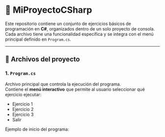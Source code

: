 # 📌 MiProyectoCSharp

Este repositorio contiene un conjunto de ejercicios básicos de programación en **C#**, organizados dentro de un solo proyecto de consola.  
Cada archivo tiene una funcionalidad específica y se integra con el menú principal definido en `Program.cs`.

---

## 🚀 Archivos del proyecto

### 1. `Program.cs`
Archivo principal que controla la ejecución del programa.  
Contiene el **menú interactivo** que permite al usuario seleccionar qué ejercicio ejecutar:  

- Ejercicio 1  
- Ejercicio 2  
- Ejercicio 3  
- Salir  

Ejemplo de inicio del programa:  

